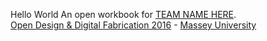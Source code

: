 Hello World
An open workbook for [TEAM NAME HERE](http://fablabwgtn.github.io/Team3-MU_OpenDesign2016).  
[Open Design & Digital Fabrication 2016](http://www.massey.ac.nz/massey/learning/programme-course-paper/paper.cfm?paper_code=198320) - [Massey University](http://creative.massey.ac.nz/)


